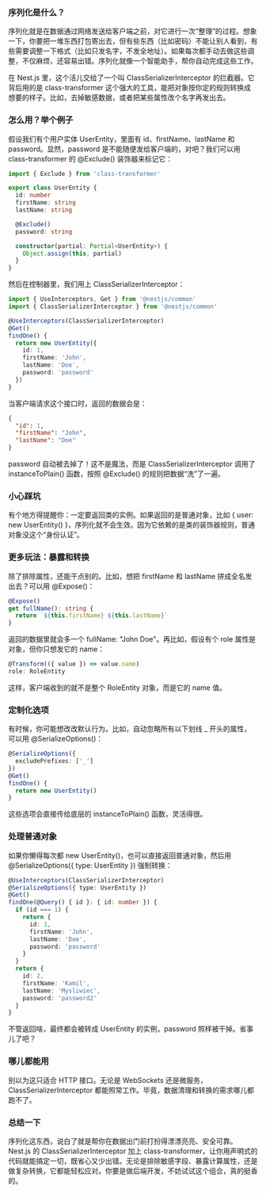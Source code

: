 ### 序列化是什么？

序列化就是在数据通过网络发送给客户端之前，对它进行一次“整理”的过程。想象一下，你要把一堆东西打包寄出去，但有些东西（比如密码）不能让别人看到，有些需要调整一下格式（比如只发名字，不发全地址）。如果每次都手动去做这些调整，不仅麻烦，还容易出错。序列化就像一个智能助手，帮你自动完成这些工作。

在 Nest.js 里，这个活儿交给了一个叫 ClassSerializerInterceptor 的拦截器。它背后用的是 class-transformer 这个强大的工具，能把对象按你定的规则转换成想要的样子。比如，去掉敏感数据，或者把某些属性改个名字再发出去。



### 怎么用？举个例子

假设我们有个用户实体 UserEntity，里面有 id、firstName、lastName 和 password。显然，password 是不能随便发给客户端的，对吧？我们可以用 class-transformer 的 @Exclude() 装饰器来标记它：

```ts
import { Exclude } from 'class-transformer'

export class UserEntity {
  id: number
  firstName: string
  lastName: string

  @Exclude()
  password: string

  constructor(partial: Partial<UserEntity>) {
    Object.assign(this, partial)
  }
}
```

然后在控制器里，我们用上 ClassSerializerInterceptor：

```ts
import { UseInterceptors, Get } from '@nestjs/common'
import { ClassSerializerInterceptor } from '@nestjs/common'

@UseInterceptors(ClassSerializerInterceptor)
@Get()
findOne() {
  return new UserEntity({
    id: 1,
    firstName: 'John',
    lastName: 'Doe',
    password: 'password'
  })
}
```

当客户端请求这个接口时，返回的数据会是：

```json
{
  "id": 1,
  "firstName": "John",
  "lastName": "Doe"
}
```

password 自动被去掉了！这不是魔法，而是 ClassSerializerInterceptor 调用了 instanceToPlain() 函数，按照 @Exclude() 的规则把数据“洗”了一遍。

### 小心踩坑

有个地方得提醒你：一定要返回类的实例。如果返回的是普通对象，比如 { user: new UserEntity() }，序列化就不会生效。因为它依赖的是类的装饰器规则，普通对象没这个“身份认证”。



### 更多玩法：暴露和转换

除了排除属性，还能干点别的。比如，想把 firstName 和 lastName 拼成全名发出去？可以用 @Expose()：

```ts
@Expose()
get fullName(): string {
  return `${this.firstName} ${this.lastName}`
}
```

返回的数据里就会多一个 fullName: "John Doe"。再比如，假设有个 role 属性是对象，但你只想发它的 name：

```ts
@Transform(({ value }) => value.name)
role: RoleEntity
```

这样，客户端收到的就不是整个 RoleEntity 对象，而是它的 name 值。



### 定制化选项

有时候，你可能想改改默认行为。比如，自动忽略所有以下划线 _ 开头的属性，可以用 @SerializeOptions()：

```ts
@SerializeOptions({
  excludePrefixes: ['_']
})
@Get()
findOne() {
  return new UserEntity()
}
```

这些选项会直接传给底层的 instanceToPlain() 函数，灵活得很。



### 处理普通对象

如果你懒得每次都 new UserEntity()，也可以直接返回普通对象，然后用 @SerializeOptions({ type: UserEntity }) 强制转换：

```ts
@UseInterceptors(ClassSerializerInterceptor)
@SerializeOptions({ type: UserEntity })
@Get()
findOne(@Query() { id }: { id: number }) {
  if (id === 1) {
    return {
      id: 1,
      firstName: 'John',
      lastName: 'Doe',
      password: 'password'
    }
  }
  return {
    id: 2,
    firstName: 'Kamil',
    lastName: 'Mysliwiec',
    password: 'password2'
  }
}
```

不管返回啥，最终都会被转成 UserEntity 的实例，password 照样被干掉。省事儿了吧？



### 哪儿都能用

别以为这只适合 HTTP 接口。无论是 WebSockets 还是微服务，ClassSerializerInterceptor 都能照常工作。毕竟，数据清理和转换的需求哪儿都跑不了。



### 总结一下

序列化这东西，说白了就是帮你在数据出门前打扮得漂漂亮亮、安全可靠。Nest.js 的 ClassSerializerInterceptor 加上 class-transformer，让你用声明式的代码就能搞定一切，既省心又少出错。无论是排除敏感字段、暴露计算属性，还是做复杂转换，它都能轻松应对。你要是做后端开发，不妨试试这个组合，真的挺香的。